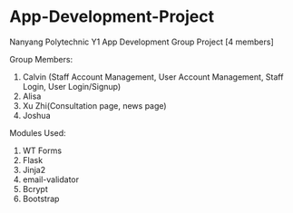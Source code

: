 # App-Development-Project
Nanyang Polytechnic Y1 App Development Group Project [4 members]

Group Members:
 1. Calvin (Staff Account Management, User Account Management, Staff Login, User Login/Signup)
 3. Alisa
 4. Xu Zhi(Consultation page, news page)
 5. Joshua

Modules Used:
 1. WT Forms
 2. Flask
 3. Jinja2
 4. email-validator
 5. Bcrypt
 6. Bootstrap

